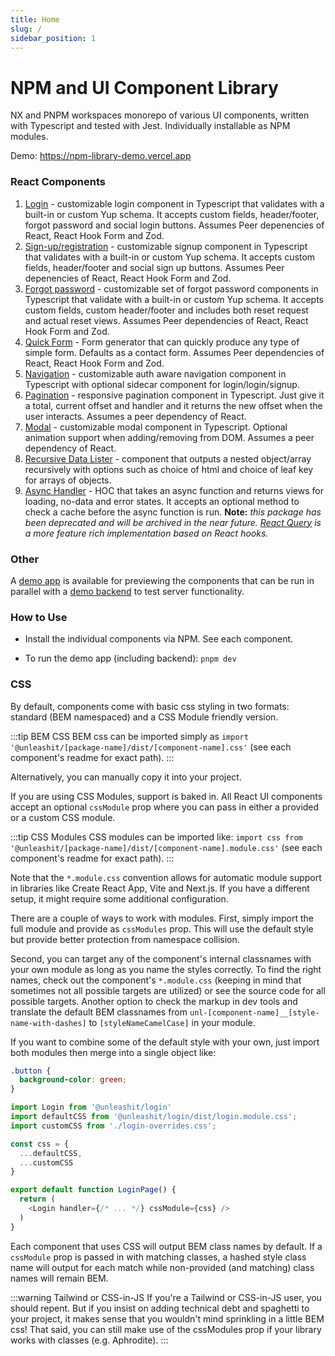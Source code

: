 ```yaml
---
title: Home
slug: /
sidebar_position: 1
---
```


# NPM and UI Component Library

NX and PNPM workspaces monorepo of various UI components, written with Typescript and tested with Jest. Individually installable as NPM modules.

Demo: https://npm-library-demo.vercel.app

### React Components

1. [Login](https://github.com/unleashit/npm-library/tree/master/packages/login) - customizable login component in Typescript that validates with a built-in or custom Yup schema. It accepts custom fields, header/footer, forgot password and social login buttons. Assumes Peer depenencies of React, React Hook Form and Zod.
2. [Sign-up/registration](https://github.com/unleashit/npm-library/tree/master/packages/signup) - customizable signup component in Typescript that validates with a built-in or custom Yup schema. It accepts custom fields, header/footer and social sign up buttons. Assumes Peer depenencies of React, React Hook Form and Zod.
3. [Forgot password](https://github.com/unleashit/npm-library/tree/master/packages/forgotPassword) - customizable set of forgot password components in Typescript that validate with a built-in or custom Yup schema. It accepts custom fields, custom header/footer and includes both reset request and actual reset views. Assumes Peer dependencies of React, React Hook Form and Zod.
4. [Quick Form](https://github.com/unleashit/npm-library/tree/master/packages/quickForm) - Form generator that can quickly produce any type of simple form. Defaults as a contact form. Assumes Peer dependencies of React, React Hook Form and Zod.
5. [Navigation](https://github.com/unleashit/npm-library/tree/master/packages/navigation) - customizable auth aware navigation component in Typescript with optional sidecar component for login/login/signup.
6. [Pagination](https://github.com/unleashit/npm-library/tree/master/packages/pagination) - responsive pagination component in Typescript. Just give it a total, current offset and handler and it returns the new offset when the user interacts. Assumes a peer dependency of React.
7. [Modal](https://github.com/unleashit/npm-library/tree/master/packages/modal) - customizable modal component in Typescript. Optional animation support when adding/removing from DOM. Assumes a peer dependency of React.
8. [Recursive Data Lister](https://github.com/unleashit/npm-library/tree/master/packages/recursiveDataLister) - component that outputs a nested object/array recursively with options such as choice of html and choice of leaf key for arrays of objects.
9. [Async Handler](https://github.com/unleashit/npm-library/tree/master/packages/asyncHandler) - HOC that takes an async function and returns views for loading, no-data and error states. It accepts an optional method to check a cache before the async function is run. **Note:** _this package has been deprecated and will be archived in the near future. [React Query](https://github.com/TanStack/query) is a more feature rich implementation based on React hooks._

### Other

A [demo app](https://github.com/unleashit/npm-library/tree/master/demos/frontend) is available for previewing the components that can be run in parallel with a [demo backend](https://github.com/unleashit/npm-library/tree/master/demos/backend) to test server functionality.

### How to Use

- Install the individual components via NPM. See each component.

- To run the demo app (including backend): `pnpm dev`

### CSS

By default, components come with basic css styling in two formats: standard (BEM namespaced) and a CSS Module friendly version.

:::tip BEM CSS
BEM css can be imported simply as `import '@unleashit/[package-name]/dist/[component-name].css'` (see each component's readme for exact path).
:::

Alternatively, you can manually copy it into your project.

If you are using CSS Modules, support is baked in. All React UI components accept an optional `cssModule` prop where you can pass in either a provided or a custom CSS module.

:::tip CSS Modules
CSS modules can be imported like: `import css from '@unleashit/[package-name]/dist/[component-name].module.css'` (see each component's readme for exact path).
:::

Note that the `*.module.css` convention allows for automatic module support in libraries like Create React App, Vite and Next.js. If you have a different setup, it might require some additional configuration.

There are a couple of ways to work with modules. First, simply import the full module and provide as `cssModules` prop. This will use the default style but provide better protection from namespace collision.

Second, you can target any of the component's internal classnames with your own module as long as you name the styles correctly. To find the right names, check out the component's `*.module.css` (keeping in mind that sometimes not all possible targets are utilized) or see the source code for all possible targets. Another option to check the markup in dev tools and translate the default BEM classnames from `unl-[component-name]__[style-name-with-dashes]` to `[styleNameCamelCase]` in your module.

If you want to combine some of the default style with your own, just import both modules then merge into a single object like:

```css title="login-overrides.css"
.button {
  background-color: green;
}
```

```typescript jsx title="LoginPage.jsx"
import Login from '@unleashit/login'
import defaultCSS from '@unleashit/login/dist/login.module.css';
import customCSS from './login-overrides.css';

const css = {
  ...defaultCSS,
  ...customCSS
}

export default function LoginPage() {
  return (
    <Login handler={/* ... */} cssModule={css} />
  )
}
```

Each component that uses CSS will output BEM class names by default. If a `cssModule` prop is passed in with matching classes, a hashed style class name will output for each match while non-provided (and matching) class names will remain BEM.

:::warning Tailwind or CSS-in-JS
If you're a Tailwind or CSS-in-JS user, you should repent. But if you insist on adding technical debt and spaghetti to your project, it makes sense that you wouldn't mind sprinkling in a little BEM css! That said, you can still make use of the cssModules prop if your library works with classes (e.g. Aphrodite).
:::
